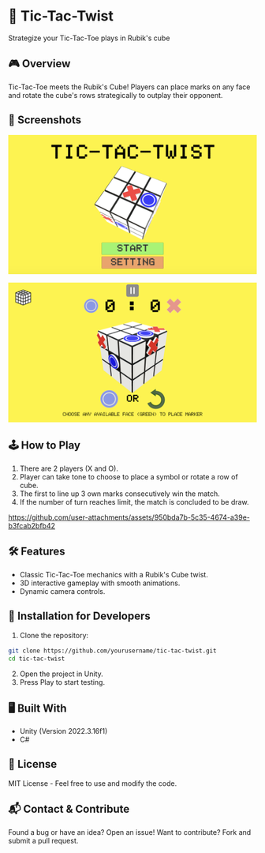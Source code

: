 # 🎲 Tic-Tac-Twist
 
Strategize your Tic-Tac-Toe plays in Rubik's cube

## 🎮 Overview

Tic-Tac-Toe meets the Rubik's Cube! Players can place marks on any face and rotate the cube's rows strategically to outplay their opponent.

## 📸 Screenshots

![alt text](https://github.com/Pruetikorn1224/tic-tac-twist/blob/main/Assets/Images/tic-tac-twist-home.png?raw=true)

![alt text](https://github.com/Pruetikorn1224/tic-tac-twist/blob/main/Assets/Images/tic-tac-twist-gameplay.png?raw=true)

## 🕹️ How to Play

1. There are 2 players (X and O).
2. Player can take tone to choose to place a symbol  or rotate a row of cube.
3. The first to line up 3 own marks consecutively win the match.
4. If the number of turn reaches limit, the match is concluded to be draw.



https://github.com/user-attachments/assets/950bda7b-5c35-4674-a39e-b3fcab2bfb42



## 🛠 Features

- Classic Tic-Tac-Toe mechanics with a Rubik's Cube twist.
- 3D interactive gameplay with smooth animations.
- Dynamic camera controls.

## 🚀 Installation for Developers

1. Clone the repository:
```sh
git clone https://github.com/yourusername/tic-tac-twist.git
cd tic-tac-twist
```
2. Open the project in Unity.
3. Press Play to start testing.

## 🖥 Built With

- Unity (Version 2022.3.16f1)
- C#

## 📜 License

MIT License - Feel free to use and modify the code.

## 📬 Contact & Contribute

Found a bug or have an idea? Open an issue!
Want to contribute? Fork and submit a pull request.

